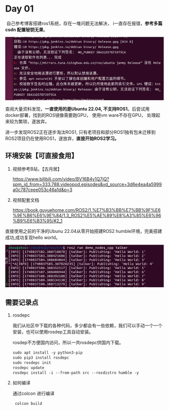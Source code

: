 # Day 01

​       自己参考博客搭建ros1系统，存在一堆问题无法解决， i一直存在报错，**参考多篇csdn 配置秘钥无果**。

![apt-update失败](./img/apt-update失败.png)

查阅大量资料发现，**一直使用的是Ubuntu 22.04, 不支持ROS1**。后尝试用docker部署，找到的ROS镜像需要跑GPU， 使用vm ware不存在GPU， 处理起来较为繁琐，遂放弃。

进一步发现ROS2正在逐步淘汰ROS1, 只有老项目和部分ROS1独有包未迁移到ROS2项目仍在使用ROS1，遂放弃，**直接开始ROS2学习。**

## 环境安装【可直接食用】

1. 视频参考B站，【古月居】

    https://www.bilibili.com/video/BV16B4y1Q7jQ?spm_id_from=333.788.videopod.episodes&vd_source=3d6e4ea4a5999a0c787ceee053c46a1d&p=3

2. 视频配套文档

   https://book.guyuehome.com/ROS2/1.%E7%B3%BB%E7%BB%9F%E6%9E%B6%E6%9E%84/1.3_ROS2%E5%AE%89%E8%A3%85%E6%96%B9%E6%B3%95/#2_1

直接使用之前的干净的Ubunu 22.04从零开始搭建ROS2 humble环境，完美搭建成功,成功复现hello world。

![hello world](./img/helloworld.png)



## 需要记录点

1. rosdepc

   我们从社区中下载的各种代码，多少都会有一些依赖，我们可以手动一个一个安装，也可以使用rosdep工具自动安装。

   rosdep不方便国内访问，所以一共rosdepc供国内下载。

   ```shell
   sudo apt install -y python3-pip
   sudo pip3 install rosdepc
   sudo rosdepc init
   rosdepc update
   rosdepc install -i --from-path src --rosdistro humble -y
   ```

   

2. 如何编译

   通过colcon 进行编译

   ```
    colcon build
   ```

